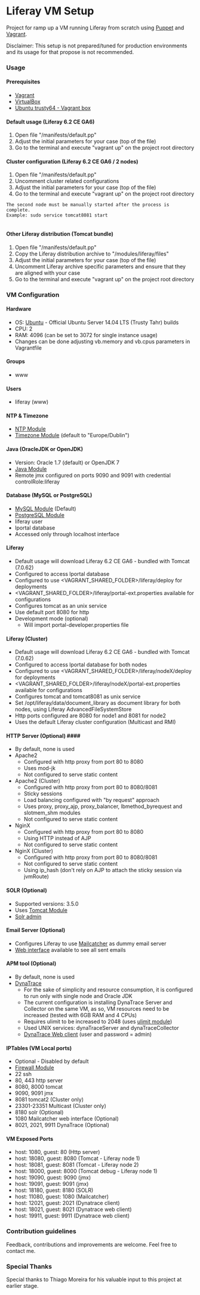 # Liferay VM Setup #

Project for ramp up a VM running Liferay from scratch using [Puppet](https://puppetlabs.com/) and [Vagrant](https://www.vagrantup.com/).

Disclaimer: This setup is not prepared/tuned for production environments and its usage for that propose is not recommended. 

### Usage ###

#### Prerequisites ####

* [Vagrant](http://docs.vagrantup.com/v2/getting-started/index.html) 
* [VirtualBox](https://www.virtualbox.org/)
* [Ubuntu trusty64 - Vagrant box](https://atlas.hashicorp.com/ubuntu/boxes/trusty64)

#### Default usage (Liferay 6.2 CE GA6) ####

1. Open file "/manifests/default.pp"
2. Adjust the initial parameters for your case (top of the file)
3. Go to the terminal and execute "vagrant up" on the project root directory

#### Cluster configuration (Liferay 6.2 CE GA6 / 2 nodes) ####

1. Open file "/manifests/default.pp"
2. Uncomment cluster related configurations
3. Adjust the initial parameters for your case (top of the file)
4. Go to the terminal and execute "vagrant up" on the project root directory

```
The second node must be manually started after the process is complete.
Example: sudo service tomcat8081 start


```

#### Other Liferay distribution (Tomcat bundle) ####

1. Open file "/manifests/default.pp"
2. Copy the Liferay distribution archive to "/modules/liferay/files" 
3. Adjust the initial parameters for your case (top of the file)
4. Uncomment Liferay archive specific parameters and ensure that they are aligned with your case
5. Go to the terminal and execute "vagrant up" on the project root directory

### VM Configuration ###

#### Hardware ####

* OS: [Ubuntu](https://atlas.hashicorp.com/ubuntu/boxes/trusty64) - Official Ubuntu Server 14.04 LTS (Trusty Tahr) builds
* CPU: 2
* RAM: 4096 (can be set to 3072 for single instance usage)
* Changes can be done adjusting vb.memory and vb.cpus parameters in Vagrantfile

#### Groups #####

* www

#### Users #####

* liferay (www)

#### NTP & Timezone #####

* [NTP Module](https://forge.puppetlabs.com/puppetlabs/ntp)
* [Timezone Module](https://forge.puppetlabs.com/saz/timezone) (default to "Europe/Dublin")

#### Java (OracleJDK or OpenJDK) #####

* Version: Oracle 1.7 (default) or OpenJDK 7
* [Java Module](https://forge.puppetlabs.com/puppetlabs/java)
* Remote jmx configured on ports 9090 and 9091 with credential controlRole:liferay

#### Database (MySQL or PostgreSQL) #####

* [MySQL Module](https://forge.puppetlabs.com/puppetlabs/mysql) (Default)
* [PostgreSQL Module](https://forge.puppetlabs.com/puppetlabs/postgresql)
* liferay user
* lportal database
* Accessed only through localhost interface

#### Liferay #####

* Default usage will download Liferay 6.2 CE GA6 - bundled with Tomcat (7.0.62)
* Configured to access lportal database
* Configured to use <VAGRANT_SHARED_FOLDER>/liferay/deploy for deployments
* <VAGRANT_SHARED_FOLDER>/liferay/portal-ext.properties available for configurations 
* Configures tomcat as an unix service
* Use default port 8080 for http
* Development mode (optional) 
	* Will import portal-developer.properties file

#### Liferay (Cluster) #####

* Default usage will download Liferay 6.2 CE GA6 - bundled with Tomcat (7.0.62)
* Configured to access lportal database for both nodes
* Configured to use <VAGRANT_SHARED_FOLDER>/liferay/nodeX/deploy for deployments
* <VAGRANT_SHARED_FOLDER>/liferay/nodeX/portal-ext.properties available for configurations 
* Configures tomcat and tomcat8081 as unix service
* Set /opt/liferay/data/document_library as document library for both nodes, using Liferay AdvancedFileSystemStore
* Http ports configured are 8080 for node1 and 8081 for node2
* Uses the default Liferay cluster configuration (Multicast and RMI)

#### HTTP Server (Optional) ####

* By default, none is used
* Apache2
	* Configured with http proxy from port 80 to 8080
	* Uses mod-jk
	* Not configured to serve static content
* Apache2 (Cluster)
	* Configured with http proxy from port 80 to 8080/8081
	* Sticky sessions
	* Load balancing configured with "by request" approach
	* Uses proxy, proxy_ajp, proxy_balancer, lbmethod_byrequest and slotmem_shm modules
	* Not configured to serve static content
* NginX
	* Configured with http proxy from port 80 to 8080
	* Using HTTP instead of AJP
	* Not configured to serve static content
* NginX (Cluster)
	* Configured with http proxy from port 80 to 8080/8081
	* Not configured to serve static content
	* Using ip_hash (don't rely on AJP to attach the sticky session via jvmRoute)

#### SOLR (Optional) #####

* Supported versions: 3.5.0
* Uses [Tomcat Module](https://forge.puppetlabs.com/puppetlabs/tomcat)
* [Solr admin](http://localhost:18180/solr/admin)

#### Email Server (Optional) #####

* Configures Liferay to use [Mailcatcher](http://mailcatcher.me/) as dummy email server
* [Web interface](http://localhost:11080) available to see all sent emails

#### APM tool (Optional) #####

* By default, none is used
* [DynaTrace](http://www.dynatrace.com/en/index.html)
	* For the sake of simplicity and resource consumption, it is configured to run only with single node and Oracle JDK
	* The current configuration is installing DynaTrace Server and Collector on the same VM, as so, VM resources need to be increased (tested with 6GB RAM and 4 CPUs)
	* Requires ulimit to be increased to 2048 (uses [ulimit module](https://forge.puppetlabs.com/arioch/ulimit/readme))
	* Used UNIX services: dynaTraceServer and dynaTraceCollector
	* [DynaTrace Web client](https://localhost:19911/) (user and password = admin)

#### IPTables (VM Local ports) #####

* Optional - Disabled by default
* [Firewall Module](https://forge.puppetlabs.com/puppetlabs/firewall)
* 22 ssh
* 80, 443 http server
* 8080, 8000 tomcat
* 9090, 9091 jmx
* 8081 tomcat2 (Cluster only)
* 23301-23351 Multicast (Cluster only)
* 8180 solr (Optional)
* 1080 Mailcatcher web interface (Optional)
* 8021, 2021, 9911 DynaTrace (Optional)

#### VM Exposed Ports #####

* host: 1080, guest: 80    (Http server)
* host: 18080, guest: 8080 (Tomcat - Liferay node 1)
* host: 18081, guest: 8081 (Tomcat - Liferay node 2)
* host: 18000, guest: 8000 (Tomcat debug - Liferay node 1)
* host: 19090, guest: 9090 (jmx)
* host: 19091, guest: 9091 (jmx)
* host: 18180, guest: 8180 (SOLR)
* host: 11080, guest: 1080 (Mailcatcher)
* host: 12021, guest: 2021 (Dynatrace client)
* host: 18021, guest: 8021 (Dynatrace web client)
* host: 19911, guest: 9911 (Dynatrace web client)

### Contribution guidelines ###

Feedback, contributions and improvements are welcome. Feel free to contact me.

### Special Thanks ###

Special thanks to Thiago Moreira for his valuable input to this project at earlier stage.